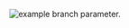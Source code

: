![example branch parameter.](https://github.com/mona/special-octo-eureka/actions/workflows/grading.yml/badge.svg?branch=2ndFeatureBranch)
